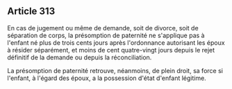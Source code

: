 Article 313
----
En cas de jugement ou même de demande, soit de divorce, soit de séparation de
corps, la présomption de paternité ne s'applique pas à l'enfant né plus de trois
cents jours après l'ordonnance autorisant les époux à résider séparément, et
moins de cent quatre-vingt jours depuis le rejet définitif de la demande ou
depuis la réconciliation.

La présomption de paternité retrouve, néanmoins, de plein droit, sa force si
l'enfant, à l'égard des époux, a la possession d'état d'enfant légitime.
